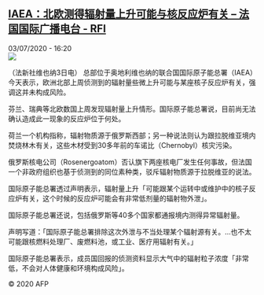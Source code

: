 <!--1593791709000-->
[IAEA：北欧测得辐射量上升可能与核反应炉有关 – 法国国际广播电台 - RFI](http://www.rfi.fr//cn/contenu/20200703-iaea%E5%8C%97%E6%AC%A7%E6%B5%8B%E5%BE%97%E8%BE%90%E5%B0%84%E9%87%8F%E4%B8%8A%E5%8D%87%E5%8F%AF%E8%83%BD%E4%B8%8E%E6%A0%B8%E5%8F%8D%E5%BA%94%E7%82%89%E6%9C%89%E5%85%B3)
------

<div>03/07/2020 - 16:20</div><img src="https://s.rfi.fr/media/display/66229364-bd3f-11ea-a575-005056a964fe/w:310/p:16x9/int0021b.200703222003.jpg"><div class="t-content__body u-clearfix"><div class="m-interstitial"></div><p>（法新社维也纳3日电）    总部位于奥地利维也纳的联合国国际原子能总署（IAEA）今天表示，欧洲北部上周侦测到的辐射量些微上升可能与某座核子反应炉有关，强调这并未构成风险。</p><p>    芬兰、瑞典等北欧数国上周发现辐射量上升情形。国际原子能总署说，目前尚无法确认造成此一现象的反应炉位于何处。</p><p>    荷兰一个机构指称，辐射物质源于俄罗斯西部；另一种说法则认为跟拉脱维亚境内焚烧林木有关，这些木材受到30多年前的车诺比（Chernobyl）核灾污染。</p><p>    俄罗斯核电公司（Rosenergoatom）否认旗下两座核电厂发生任何事故，但法国一个非政府组织也基于侦测到的同位素种类，驳斥辐射物质源于拉脱维亚的说法。</p><p>    国际原子能总署透过声明表示，辐射量上升「可能跟某个运转中或维护中的核子反应炉有关，这个时候的反应炉可能会有非常低剂量的辐射物外泄」。</p><p>    国际原子能总署还说，包括俄罗斯等40多个国家都通报境内测得异常辐射量。</p><p>    声明写道：「国际原子能总署排除这次外泄与不当处理某个辐射源有关。…也不太可能跟核燃料处理厂、废燃料池，或工业、医疗用辐射有关。」</p><p>    国际原子能总署表示，成员国回报的侦测资料显示大气中的辐射粒子浓度「非常低，不会对人体健康和环境构成风险」。 </p><p class="t-copyright">© 2020 AFP</p>        </div>
